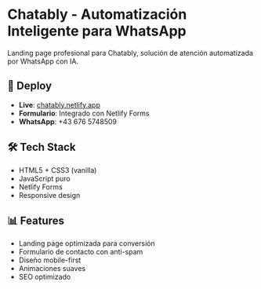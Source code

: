 

# Chatably - Automatización Inteligente para WhatsApp

Landing page profesional para Chatably, solución de atención automatizada por WhatsApp con IA.

## 🚀 Deploy

- **Live**: [chatably.netlify.app](https://chatably.netlify.app)
- **Formulario**: Integrado con Netlify Forms
- **WhatsApp**: +43 676 5748509

## 🛠️ Tech Stack

- HTML5 + CSS3 (vanilla)
- JavaScript puro
- Netlify Forms
- Responsive design

## 📊 Features

- Landing page optimizada para conversión
- Formulario de contacto con anti-spam
- Diseño mobile-first
- Animaciones suaves
- SEO optimizado
